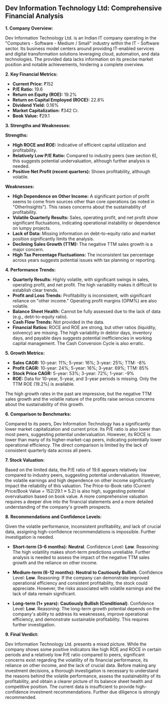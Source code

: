## Dev Information Technology Ltd: Comprehensive Financial Analysis

**1. Company Overview:**

Dev Information Technology Ltd. is an Indian IT company operating in the "Computers - Software - Medium / Small" industry within the IT - Software sector.  Its business model centers around providing IT-enabled services and digital transformation solutions leveraging cloud, automation, and data technologies.  The provided data lacks information on its precise market position and notable achievements, hindering a complete overview.

**2. Key Financial Metrics:**

* **Current Price:** ₹152
* **P/E Ratio:** 19.6
* **Return on Equity (ROE):** 19.2%
* **Return on Capital Employed (ROCE):** 22.8%
* **Dividend Yield:** 0.16%
* **Market Capitalization:** ₹342 Cr.
* **Book Value:** ₹29.1

**3. Strengths and Weaknesses:**

**Strengths:**

* **High ROCE and ROE:**  Indicative of efficient capital utilization and profitability.
* **Relatively Low P/E Ratio:** Compared to industry peers (see section 6), this suggests potential undervaluation, although further analysis is needed.
* **Positive Net Profit (recent quarters):** Shows profitability, although volatile.

**Weaknesses:**

* **High Dependence on Other Income:**  A significant portion of profit seems to come from sources other than core operations (as noted in "OtherInsights"). This raises concerns about the sustainability of profitability.
* **Volatile Quarterly Results:**  Sales, operating profit, and net profit show significant fluctuations, indicating operational instability or dependence on lumpy projects.
* **Lack of Data:**  Missing information on debt-to-equity ratio and market position significantly limits the analysis.
* **Declining Sales Growth (TTM):**  The negative TTM sales growth is a major concern.
* **High Tax Percentage Fluctuations:**  The inconsistent tax percentage across years suggests potential issues with tax planning or reporting.


**4. Performance Trends:**

* **Quarterly Results:** Highly volatile, with significant swings in sales, operating profit, and net profit.  The high variability makes it difficult to establish clear trends.
* **Profit and Loss Trends:**  Profitability is inconsistent, with significant reliance on "other income."  Operating profit margins (OPM%) are also volatile.
* **Balance Sheet Health:**  Cannot be fully assessed due to the lack of data (e.g., debt-to-equity ratio).
* **Cash Flow Trends:**  Not provided in the data.
* **Financial Ratios:**  ROCE and ROE are strong, but other ratios (liquidity, solvency) are missing.  The high variability in debtor days, inventory days, and payable days suggests potential inefficiencies in working capital management.  The Cash Conversion Cycle is also erratic.

**5. Growth Metrics:**

* **Sales CAGR:** 10-year: 11%; 5-year: 16%; 3-year: 25%; TTM: -8%
* **Profit CAGR:** 10-year: 24%; 5-year: 16%; 3-year: 69%; TTM: 85%
* **Stock Price CAGR:** 5-year: 53%; 3-year: 72%; 1-year: -9%
* **ROE:**  Data for 10-year, 5-year, and 3-year periods is missing.  Only the TTM ROE (19.2%) is available.

The high growth rates in the past are impressive, but the negative TTM sales growth and the volatile nature of the profits raise serious concerns about the sustainability of this growth.

**6. Comparison to Benchmarks:**

Compared to its peers, Dev Information Technology has a significantly lower market capitalization and current price.  Its P/E ratio is also lower than most peers, suggesting potential undervaluation. However, its ROCE is lower than many of its higher-market-cap peers, indicating potentially lower operational efficiency.  The direct comparison is limited by the lack of consistent quarterly data across all peers.

**7. Stock Valuation:**

Based on the limited data, the P/E ratio of 19.6 appears relatively low compared to industry peers, suggesting potential undervaluation. However, the volatile earnings and high dependence on other income significantly impact the reliability of this valuation.  The Price-to-Book ratio (Current Price/Book Value = 152/29.1 ≈ 5.2) is also high, suggesting potential overvaluation based on book value.  A more comprehensive valuation requires a deeper dive into the financial statements and a more detailed understanding of the company's growth prospects.

**8. Recommendations and Confidence Levels:**

Given the volatile performance, inconsistent profitability, and lack of crucial data, assigning high-confidence recommendations is impossible.  Further investigation is needed.

* **Short-term (3-6 months):**  **Neutral**.  Confidence Level: **Low**.  Reasoning:  The high volatility makes short-term predictions unreliable.  Further analysis is needed to assess the impact of the negative TTM sales growth and the reliance on other income.

* **Medium-term (6-12 months):**  **Neutral to Cautiously Bullish**. Confidence Level: **Low**. Reasoning:  If the company can demonstrate improved operational efficiency and consistent profitability, the stock could appreciate. However, the risks associated with volatile earnings and the lack of data remain significant.

* **Long-term (1+ years):**  **Cautiously Bullish (Conditional)**. Confidence Level: **Low**. Reasoning:  The long-term growth potential depends on the company's ability to address its weaknesses, improve operational efficiency, and demonstrate sustainable profitability.  This requires further investigation.


**9. Final Verdict:**

Dev Information Technology Ltd. presents a mixed picture. While the company shows some positive indicators like high ROE and ROCE in certain periods and a relatively low P/E ratio compared to peers, significant concerns exist regarding the volatility of its financial performance, its reliance on other income, and the lack of crucial data.  Before making any investment decisions, a thorough investigation is necessary to understand the reasons behind the volatile performance, assess the sustainability of its profitability, and obtain a clearer picture of its balance sheet health and competitive position.  The current data is insufficient to provide high-confidence investment recommendations.  Further due diligence is strongly recommended.
